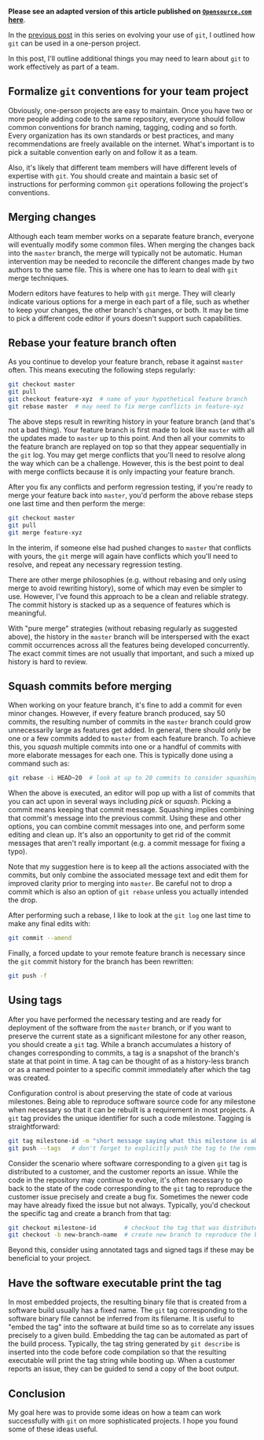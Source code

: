 **Please see an adapted version of this article published on [`Opensource.com` here](https://opensource.com/article/20/7/git-best-practices)**.

In the [previous post](../recommendations-for-a-git-beginner/) in this series on evolving your use of `git`, I outlined how `git` can be used in a one-person project. 

In this post, I'll outline additional things you may need to learn about `git` to work effectively as part of a team.

<!-- TEASER_END -->

## Formalize `git` conventions for your team project
Obviously, one-person projects are easy to maintain. Once you have two or more people adding code to the same repository, everyone should follow common conventions for branch naming, tagging, coding and so forth. Every organization has its own standards or best practices, and many recommendations are freely available on the internet. What's important is to pick a suitable convention early on and follow it as a team.

Also, it's likely that different team members will have different levels of expertise with `git`. You should create and maintain a basic set of instructions for performing common `git` operations following the project's conventions.


## Merging changes
Although each team member works on a separate feature branch, everyone will eventually modify some common files. When merging the changes back into the `master` branch, the merge will typically not be automatic. Human intervention may be needed to reconcile the different changes made by two authors to the same file. This is where one has to learn to deal with `git` merge techniques.

Modern editors have features to help with `git` merge. They will clearly indicate various options for a merge in each part of a file, such as whether to keep your changes, the other branch's changes, or both. It may be time to pick a different code editor if yours doesn't support such capabilities.


## Rebase your feature branch often
As you continue to develop your feature branch, rebase it against `master` often. This means executing the following steps regularly:
```bash
git checkout master
git pull
git checkout feature-xyz  # name of your hypothetical feature branch
git rebase master  # may need to fix merge conflicts in feature-xyz
```

The above steps result in rewriting history in your feature branch (and that's not a bad thing). Your feature branch is first made to look like `master` with all the updates made to `master` up to this point. And then all your commits to the feature branch are replayed on top so that they appear sequentially in the `git` log. You may get merge conflicts that you'll need to resolve along the way which can be a challenge. However, this is the best point to deal with merge conflicts because it is only impacting your feature branch.

After you fix any conflicts and perform regression testing, if you're ready to merge your feature back into `master`, you'd perform the above rebase steps one last time and then perform the merge:
```bash
git checkout master
git pull
git merge feature-xyz
``` 

In the interim, if someone else had pushed changes to `master` that conflicts with yours, the `git` merge will again have conflicts which you'll need to resolve, and repeat any necessary regression testing.

There are other merge philosophies (e.g. without rebasing and only using merge to avoid rewriting history), some of which may even be simpler to use. However, I've found this approach to be a clean and reliable strategy. The commit history is stacked up as a sequence of features which is meaningful.

With "pure merge" strategies (without rebasing regularly as suggested above), the history in the `master` branch will be interspersed with the exact commit occurrences across all the features being developed concurrently. The exact commit times are not usually that important, and such a mixed up history is hard to review. 


## Squash commits before merging
When working on your feature branch, it's fine to add a commit for even minor changes. However, if every feature branch produced, say 50 commits, the resulting number of commits in the `master` branch could grow unnecessarily large as features get added. In general, there should only be one or a few commits added to `master` from each feature branch. To achieve this, you *squash* multiple commits into one or a handful of commits with more elaborate messages for each one. This is typically done using a command such as:
```bash
git rebase -i HEAD~20  # look at up to 20 commits to consider squashing
```

When the above is executed, an editor will pop up with a list of commits that you can act upon in several ways including *pick* or *squash*. Picking a commit means keeping that commit message. Squashing implies combining that commit's message into the previous commit. Using these and other options, you can combine commit messages into one, and perform some editing and clean up. It's also an opportunity to get rid of the commit messages that aren't really important (e.g. a commit message for fixing a typo).

Note that my suggestion here is to keep all the actions associated with the commits, but only combine the associated message text and edit them for improved clarity prior to merging into `master`. Be careful not to drop a commit which is also an option of `git rebase` unless you actually intended the drop.

After performing such a rebase, I like to look at the `git log` one last time to make any final edits with:
```bash
git commit --amend
```

Finally, a forced update to your remote feature branch is necessary since the `git` commit history for the branch has been rewritten:
```bash
git push -f
```


## Using tags
After you have performed the necessary testing and are ready for deployment of the software from the `master` branch, or if you want to preserve the current state as a significant milestone for any other reason, you should create a `git` tag. While a branch accumulates a history of changes corresponding to commits, a tag is a snapshot of the branch's state at that point in time. A tag can be thought of as a history-less branch or as a named pointer to a specific commit immediately after which the tag was created.

Configuration control is about preserving the state of code at various milestones. Being able to reproduce software source code for any milestone when necessary so that it can be rebuilt is a requirement in most projects. A `git` tag provides the unique identifier for such a code milestone. Tagging is straightforward:
```bash
git tag milestone-id -m "short message saying what this milestone is about"
git push --tags   # don't forget to explicitly push the tag to the remote
```

Consider the scenario where software corresponding to a given `git` tag is distributed to a customer, and the customer reports an issue. While the code in the repository may continue to evolve, it's often necessary to go back to the state of the code corresponding to the `git` tag to reproduce the customer issue precisely and create a bug fix. Sometimes the newer code may have already fixed the issue but not always. Typically, you'd checkout the specific tag and create a branch from that tag:
```bash
git checkout milestone-id        # checkout the tag that was distributed to the customer
git checkout -b new-branch-name  # create new branch to reproduce the bug
```

Beyond this, consider using annotated tags and signed tags if these may be beneficial to your project.

## Have the software executable print the tag
In most embedded projects, the resulting binary file that is created from a software build usually has a fixed name. The `git` tag corresponding to the software binary file cannot be inferred from its filename. It is useful to "embed the tag" into the software at build time so as to correlate any issues precisely to a given build. Embedding the tag can be automated as part of the build process. Typically, the tag string generated by `git describe` is inserted into the code before code compilation so that the resulting executable will print the tag string while booting up. When a customer reports an issue, they can be guided to send a copy of the boot output.

## Conclusion
My goal here was to provide some ideas on how a team can work successfully with `git` on more sophisticated projects. I hope you found some of these ideas useful.
